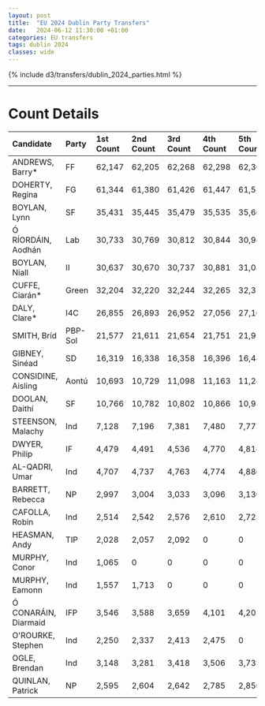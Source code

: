 ```yaml
---
layout: post
title:  "EU 2024 Dublin Party Transfers"
date:   2024-06-12 11:30:00 +01:00
categories: EU transfers
tags: dublin 2024
classes: wide
---
```


{% include d3/transfers/dublin_2024_parties.html %}

<hr>

# Count Details

| Candidate            | Party   | 1st Count   | 2nd Count   | 3rd Count   | 4th Count   | 5th Count   | 6th Count   | 7th Count   | 8th Count   | 9th Count   | 10th Count   | 11th Count   | 12th Count   | 13th Count   | 14th Count   | 15th Count   | 16th Count   | 17th Count   | 18th Count   | 19th Count   |
|:---------------------|:--------|:------------|:------------|:------------|:------------|:------------|:------------|:------------|:------------|:------------|:-------------|:-------------|:-------------|:-------------|:-------------|:-------------|:-------------|:-------------|:-------------|:-------------|
| ANDREWS, Barry*      | FF      | 62,147      | 62,205      | 62,268      | 62,298      | 62,368      | 62,434      | 62,463      | 62,601      | 62,741      | 62,784       | 63,672       | 63,740       | 63,866       | 64,102       | 65,167       | 66,226       | 67,179       | 69,110.0     | 76,881.0     |
| DOHERTY, Regina      | FG      | 61,344      | 61,380      | 61,426      | 61,447      | 61,525      | 61,604      | 61,627      | 61,724      | 61,838      | 61,878       | 62,309       | 62,389       | 62,509       | 62,738       | 63,672       | 65,148       | 66,529       | 68,725.0     | 72,374.0     |
| BOYLAN, Lynn         | SF      | 35,431      | 35,445      | 35,479      | 35,535      | 35,600      | 35,707      | 35,758      | 36,093      | 36,312      | 36,497       | 36,980       | 37,099       | 37,487       | 44,985       | 45,780       | 47,349       | 53,248       | 64,586.0     | 81,200.0     |
| Ó RÍORDÁIN, Aodhán   | Lab     | 30,733      | 30,769      | 30,812      | 30,844      | 30,944      | 31,083      | 31,124      | 31,173      | 31,546      | 31,662       | 31,975       | 32,046       | 32,253       | 32,557       | 32,970       | 37,403       | 41,911       | 46,912.0     | 63,526.0     |
| BOYLAN, Niall        | II      | 30,637      | 30,670      | 30,737      | 30,881      | 31,038      | 31,129      | 31,356      | 32,045      | 32,219      | 33,053       | 33,415       | 35,121       | 39,615       | 40,012       | 43,235       | 43,642       | 44,932       | 49,490.0     | 50,416.0     |
| CUFFE, Ciarán*       | Green   | 32,204      | 32,220      | 32,244      | 32,265      | 32,313      | 32,764      | 32,776      | 32,845      | 33,055      | 33,095       | 33,622       | 33,668       | 33,737       | 33,900       | 34,635       | 37,842       | 40,393       | 43,582.0     | 0.0          |
| DALY, Clare*         | I4C     | 26,855      | 26,893      | 26,952      | 27,056      | 27,168      | 27,428      | 27,500      | 27,694      | 28,050      | 28,325       | 28,664       | 29,022       | 29,759       | 30,167       | 31,388       | 32,870       | 39,334       | nan          | 0.0          |
| SMITH, Bríd          | PBP-Sol | 21,577      | 21,611      | 21,654      | 21,751      | 21,956      | 22,282      | 22,384      | 22,459      | 22,963      | 23,232       | 23,513       | 23,746       | 24,284       | 25,222       | 25,759       | 28,772       | 0            | nan          | nan          |
| GIBNEY, Sinéad       | SD      | 16,319      | 16,338      | 16,358      | 16,396      | 16,487      | 16,808      | 16,821      | 16,888      | 17,116      | 17,176       | 17,469       | 17,540       | 17,679       | 17,898       | 18,396       | 0            | 0            | nan          | nan          |
| CONSIDINE, Aisling   | Aontú   | 10,693      | 10,729      | 11,098      | 11,163      | 11,248      | 11,340      | 11,418      | 11,911      | 12,016      | 12,385       | 12,624       | 13,054       | 13,903       | 14,117       | 0            | 0            | 0            | nan          | nan          |
| DOOLAN, Daithí       | SF      | 10,766      | 10,782      | 10,802      | 10,866      | 10,933      | 10,973      | 11,023      | 11,093      | 11,204      | 11,379       | 11,479       | 11,604       | 11,822       | 0            | 0            | 0            | 0            | nan          | nan          |
| STEENSON, Malachy    | Ind     | 7,128       | 7,196       | 7,381       | 7,480       | 7,773       | 7,833       | 8,152       | 8,307       | 8,813       | 9,466        | 9,639        | 11,483       | 0            | 0            | 0            | 0            | 0            | nan          | nan          |
| DWYER, Philip        | IF      | 4,479       | 4,491       | 4,536       | 4,770       | 4,814       | 4,856       | 5,206       | 5,603       | 5,675       | 6,676        | 6,705        | 0            | 0            | 0            | 0            | 0            | 0            | nan          | nan          |
| AL-QADRI, Umar       | Ind     | 4,707       | 4,737       | 4,763       | 4,774       | 4,886       | 5,023       | 5,032       | 5,121       | 5,293       | 5,329        | 0            | 0            | 0            | 0            | 0            | 0            | 0            | nan          | nan          |
| BARRETT, Rebecca     | NP      | 2,997       | 3,004       | 3,033       | 3,096       | 3,130       | 3,179       | 3,908       | 0           | 0           | 0            | 0            | 0            | 0            | 0            | 0            | 0            | 0            | nan          | nan          |
| CAFOLLA, Robin       | Ind     | 2,514       | 2,542       | 2,576       | 2,610       | 2,723       | 0           | 0           | 0           | 0           | 0            | 0            | 0            | 0            | 0            | 0            | 0            | 0            | nan          | nan          |
| HEASMAN, Andy        | TIP     | 2,028       | 2,057       | 2,092       | 0           | 0           | 0           | 0           | 0           | 0           | 0            | 0            | 0            | 0            | 0            | 0            | 0            | 0            | nan          | nan          |
| MURPHY, Conor        | Ind     | 1,065       | 0           | 0           | 0           | 0           | 0           | 0           | 0           | 0           | 0            | 0            | 0            | 0            | 0            | 0            | 0            | 0            | nan          | nan          |
| MURPHY, Eamonn       | Ind     | 1,557       | 1,713       | 0           | 0           | 0           | 0           | 0           | 0           | 0           | 0            | 0            | 0            | 0            | 0            | 0            | 0            | 0            | nan          | nan          |
| Ó CONARÁIN, Diarmaid | IFP     | 3,546       | 3,588       | 3,659       | 4,101       | 4,201       | 4,226       | 4,654       | 5,023       | 5,160       | 0            | 0            | 0            | 0            | 0            | 0            | 0            | 0            | nan          | nan          |
| O'ROURKE, Stephen    | Ind     | 2,250       | 2,337       | 2,413       | 2,475       | 0           | 0           | 0           | 0           | 0           | 0            | 0            | 0            | 0            | 0            | 0            | 0            | 0            | nan          | nan          |
| OGLE, Brendan        | Ind     | 3,148       | 3,281       | 3,418       | 3,506       | 3,733       | 3,917       | 3,993       | 4,052       | 0           | 0            | 0            | 0            | 0            | 0            | 0            | 0            | 0            | nan          | nan          |
| QUINLAN, Patrick     | NP      | 2,595       | 2,604       | 2,642       | 2,785       | 2,850       | 2,862       | 0           | 0           | 0           | 0            | 0            | 0            | 0            | 0            | 0            | 0            | 0            | nan          | nan          |